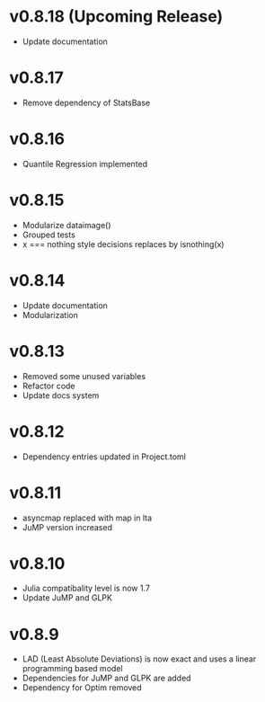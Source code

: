 # v0.8.18 (Upcoming Release)
- Update documentation



# v0.8.17
- Remove dependency of StatsBase


# v0.8.16
- Quantile Regression implemented


# v0.8.15 
- Modularize dataimage()
- Grouped tests
- x === nothing style decisions replaces by isnothing(x)
  

# v0.8.14
- Update documentation
- Modularization  


# v0.8.13
- Removed some unused variables 
- Refactor code
- Update docs system
  
# v0.8.12
- Dependency entries updated in Project.toml
  
# v0.8.11
- asyncmap replaced with map in lta
- JuMP version increased
  
# v0.8.10
- Julia compatibality level is now 1.7
- Update JuMP and GLPK

# v0.8.9

- LAD (Least Absolute Deviations) is now exact and uses a linear programming based model
- Dependencies for JuMP and GLPK are added 
- Dependency for Optim removed

